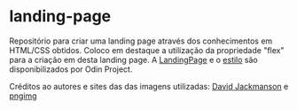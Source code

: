 # landing-page
Repositório para criar uma landing page através dos conhecimentos em HTML/CSS obtidos.
Coloco em destaque a utilização da propriedade "flex" para a criação em desta landing page.
A [LandingPage](https://cdn.statically.io/gh/TheOdinProject/curriculum/81a5d553f4073e593d23a6ab00d50eef8620796d/foundations/html_css/project/imgs/01.png) e o [estilo](https://cdn.statically.io/gh/TheOdinProject/curriculum/81a5d553f4073e593d23a6ab00d50eef8620796d/foundations/html_css/project/imgs/02.png) são disponibilizados por Odin Project.

Créditos ao autores e sites das das imagens utilizadas: [David Jackmanson](https://www.flickr.com/photos/djackmanson/8579186849/in/photostream/) e [pngimg](https://pngimg.com/images/miscellaneous/trollface)